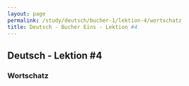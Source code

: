 ```yaml
---
layout: page
permalink: /study/deutsch/bucher-1/lektion-4/wortschatz
title: Deutsch - Bucher Eins - Lektion #4
---
```


## Deutsch - Lektion #4

### Wortschatz